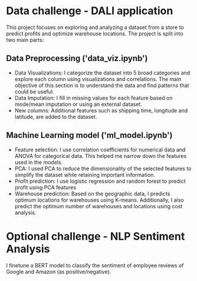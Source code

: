 # Data challenge - DALI application
This project focuses on exploring and analyzing a dataset from a store to predict profits and optimize warehouse locations. The project is split into two main parts:

## Data Preprocessing ('data_viz.ipynb')
- Data Visualizations: I categorize the dataset into 5 broad categories and explore  each column using visualizations and correlations. The main objective of this section is to understand the data and find patterns that could be useful. 
- Data Imputation: I fill in missing values for each feature based on mode/mean imputation or using an external dataset. 
- New columns: Additional features such as shipping time, longitude and latitude, are added to the dataset.

## Machine Learning model ('ml_model.ipynb')
- Feature selection: I use correlation coefficients for numerical data and ANOVA for categorical data. This helped me narrow down the features used in the models.
- PCA: I used PCA to reduce the dimensionality of the selected features to simplify the dataset while retaining important information. 
- Profit prediction: I use logistic regression and random forest to predict profit using PCA features
- Warehouse prediction: Based on the geographic data, I predicts optimum locations for warehouses using K-means. Additionally, I also predict the optimum number of warehouses and locations using cost analysis.  

# Optional challenge - NLP Sentiment Analysis
I finetune a BERT model to classify the sentiment of employee reviews of Google and Amazon (as positive/negative). 
